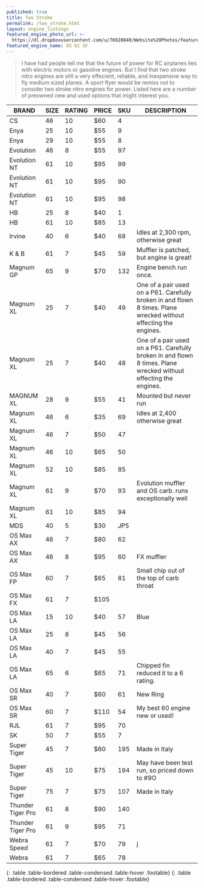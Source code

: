 ```yaml
---
published: true
title: Two Stroke
permalink: /two_stroke.html
layout: engine_listings
featured_engine_photo_url: >-
  https://dl.dropboxusercontent.com/u/76928840/Website%20Photos/featured/2-stroke.jpg
featured_engine_name: OS 61 SF
---
```






























> I have had people tell me that the future of power for RC airplanes lies with electric motors or gasoline engines. But I find that two stroke nitro engines are still a very effecient, reliable, and inexpensive way to fly medium sized planes. A sport flyer would be remiss not to consider two stroke nitro engines for power. Listed here are a number of preowned new and used options that might interest you.

BRAND             | SIZE  | RATING | PRICE | SKU   | DESCRIPTION
------------------|-------|--------|-------|-------|--------------------               
CS                | 46    | 10     | $60   | 4     |
Enya              | 25    | 10     | $55   | 9     |
Enya              | 29    | 10     | $55   | 8     |
Evolution         | 46    | 8      | $55   | 97    |
Evolution NT      | 61    | 10     | $95   | 99    |
Evolution NT      | 61    | 10     | $95   | 90    |
Evolution NT      | 61    | 10     | $95   | 98    |
HB                | 25    | 8      | $40   | 1     |       
HB                | 61    | 10     | $85   | 13    |
Irvine            | 40    | 6      | $40   | 68    | Idles at 2,300 rpm, otherwise great
K & B             | 61    | 7      | $45   | 59    | Muffler is patched, but engine is great!
Magnum GP         | 65    | 9      | $70   | 132   | Engine bench run once.                                  
Magnum XL         | 25    | 7      | $40   | 49    | One of a pair used on a P61. Carefully broken in and flown 8 times.  Plane wrecked without effecting the engines. 
Magnum XL         | 25    | 7      | $40   | 48    | One of a pair used on a P61.  Carefully broken in and flown 8 times.  Plane wrecked withuut effecting the engines.
MAGNUM XL         | 28    | 9      | $55   | 41    | Mounted but never run
Magnum XL         | 46    | 6      | $35   | 69    | Idles at 2,400 otherwise great
Magnum XL         | 46    | 7      | $50   | 47    |
Magnum XL         | 46    | 10     | $65   | 50    |
Magnum XL         | 52    | 10     | $85   | 85    |
Magnum XL         | 61    | 9      | $70   | 93    | Evolution muffler and OS carb.  runs exceptionally well
Magnum XL         | 61    | 10     | $85   | 94    |
MDS               | 40    | 5      | $30   | JP5   |  
OS Max AX         | 46    | 7      | $80   | 62    |
OS Max AX         | 46    | 8      | $95   | 60    | FX muffler
OS Max FP         | 60    | 7      | $65   | 81    | Small chip out of the top of carb throat
OS Max FX         | 61    | 7      | $105  | 
OS Max LA         | 15    | 10     | $40   | 57    | Blue
OS Max LA         | 25    | 8      | $45   | 56    |                                 
OS Max LA         | 40    | 7      | $45   | 55    |
OS Max LA         | 65    | 6      | $65   | 71    | Chipped fin reduced it to a 6 rating.
OS Max SR         | 40    | 7      | $60   | 61    | New Ring 
OS Max SR         | 60    | 7      | $110  | 54    | My best 60 engine new or used!
RJL               | 61    | 7      | $95   | 70    |  
SK                | 50    | 7      | $55   | 7     |                                                 
Super Tiger       | 45    | 7      | $60   | 195   | Made in Italy 
Super Tiger       | 45    | 10     | $75   | 194   | May have been test run, so priced down to #9O
Super Tiger       | 75    | 7      | $75   | 107   | Made in Italy                         
Thunder Tiger Pro | 61    | 8      | $90   | 140   |
Thunder Tiger Pro | 61    | 9      | $95   | 71    |                                                                                                        
Webra Speed       | 61    | 7      | $70   | 79    |j
Webra             | 61    | 7      | $65   | 78    |
{: .table .table-bordered .table-condensed .table-hover .footable}
{: .table .table-bordered .table-condensed .table-hover .footable}
